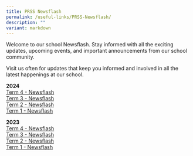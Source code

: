 ```yaml
---
title: PRSS Newsflash
permalink: /useful-links/PRSS-Newsflash/
description: ""
variant: markdown
---
```

Welcome to our school Newsflash. Stay informed with all the exciting updates, upcoming events, and important announcements from our school community. 

Visit us often for updates that keep you informed and involved in all the latest happenings at our school.

**2024**  
[Term 4 - Newsflash](/files/Useful%20Links/Newsflash_Term_4_2024.pdf)<br>
[Term 3 - Newsflash](/files/Newsflash__Term_3_2024_Final.pdf)<br>
[Term 2 - Newsflash](/files/Newsflash_Term_2_2024.pdf)<br>
[Term 1 - Newsflash](/files/Useful%20Links/Newsflash/Newsflash_Term_1_2024__final_.pdf)<br>


**2023**  
[Term 4 - Newsflash](/files/Useful%20Links/Newsflash/Newsflash_Term_4_2023.pdf)<br>
[Term 3 - Newsflash](/files/Useful%20Links/Newsflash/newsflash%20term%203%202023_final.pdf)<br>
[Term 2 - Newsflash](/files/Useful%20Links/Newsflash/newsflash%20term%202%202023_final.pdf)<br>
[Term 1 - Newsflash](/files/Useful%20Links/Newsflash/newsflash%20term%202%202023_final.pdf)